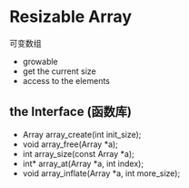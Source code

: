 # Resizable Array
可变数组
- growable
- get the current size
- access to the elements
## the Interface (函数库)
- Array array_create(int init_size);
- void array_free(Array *a);
- int array_size(const Array *a);
- int* array_at(Array *a, int index);
- void array_inflate(Array *a, int more_size);